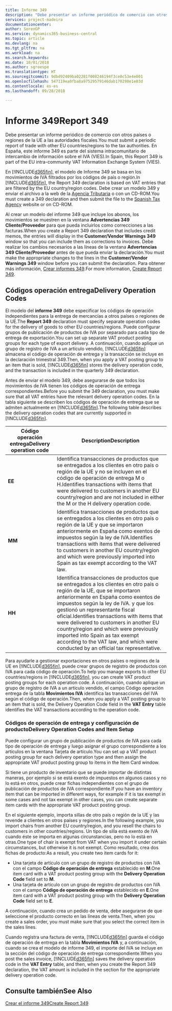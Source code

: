 ```yaml
---
title: Informe 349
description: "Debe presentar un informe periódico de comercio con otros países o regiones de la UE a las autoridades fiscales. En España, este informe 349 es parte del sistema intracomunitario de intercambio de información sobre el IVA (VIES)."
services: project-madeira
documentationcenter: 
author: SorenGP
ms.service: dynamics365-business-central
ms.topic: article
ms.devlang: na
ms.tgt_pltfrm: na
ms.workload: na
ms.search.keywords: 
ms.date: 10/01/2018
ms.author: sgroespe
ms.translationtype: HT
ms.sourcegitcommit: 9dbd92409ba02281f008246194f3ce0c53e4e001
ms.openlocfilehash: 547119ea0fba8a97529579146dab170298e1e83d
ms.contentlocale: es-es
ms.lasthandoff: 09/28/2018

---
```

# <a name="report-349"></a><span data-ttu-id="df467-104">Informe 349</span><span class="sxs-lookup"><span data-stu-id="df467-104">Report 349</span></span>
<span data-ttu-id="df467-105">Debe presentar un informe periódico de comercio con otros países o regiones de la UE a las autoridades fiscales.</span><span class="sxs-lookup"><span data-stu-id="df467-105">You must submit a periodic report of trade with other EU countries/regions to the tax authorities.</span></span> <span data-ttu-id="df467-106">En España, este informe 349 es parte del sistema intracomunitario de intercambio de información sobre el IVA (VIES).</span><span class="sxs-lookup"><span data-stu-id="df467-106">In Spain, this Report 349 is part of the EU intra-community VAT Information Exchange System (VIES).</span></span>  

<span data-ttu-id="df467-107">En [!INCLUDE[d365fin](../../includes/d365fin_md.md)], el modelo de Informe 349 se basa en los movimientos de IVA filtrados por los códigos de país o región.</span><span class="sxs-lookup"><span data-stu-id="df467-107">In [!INCLUDE[d365fin](../../includes/d365fin_md.md)], the Report 349 declaration is based on VAT entries that are filtered by the EU country/region codes.</span></span> <span data-ttu-id="df467-108">Debe crear un modelo 349 y enviar el archivo a la web de la [Agencia Tributaria](https://go.microsoft.com/fwlink/?LinkId=238181) o con un CD-ROM.</span><span class="sxs-lookup"><span data-stu-id="df467-108">You must create a 349 declaration and then submit the file to the [Spanish Tax Agency](https://go.microsoft.com/fwlink/?LinkId=238181) website or on CD-ROM.</span></span>  

<span data-ttu-id="df467-109">Al crear un modelo del informe 349 que incluye los abonos, los movimientos se muestren en la ventana **Advertencias 349 Cliente/Proveedor** para que pueda incluirlos como correcciones a las facturas.</span><span class="sxs-lookup"><span data-stu-id="df467-109">When you create a Report 349 declaration that includes credit memos, the entries will display in the **Customer/Vendor Warnings 349** window so that you can include them as corrections to invoices.</span></span> <span data-ttu-id="df467-110">Debe realizar los cambios necesarios a las líneas de la ventana **Advertencias 349 Cliente/Proveedor** antes de que pueda enviar la declaración.</span><span class="sxs-lookup"><span data-stu-id="df467-110">You must make the appropriate changes to the lines in the **Customer/Vendor Warnings 349** window before you can submit the declaration.</span></span> <span data-ttu-id="df467-111">Para obtener más información, [Crear informes 349](how-to-create-report-349.md).</span><span class="sxs-lookup"><span data-stu-id="df467-111">For more information, [Create Report 349](how-to-create-report-349.md).</span></span>  

## <a name="delivery-operation-codes"></a><span data-ttu-id="df467-112">Códigos operación entrega</span><span class="sxs-lookup"><span data-stu-id="df467-112">Delivery Operation Codes</span></span>  
<span data-ttu-id="df467-113">El modelo del **informe 349** debe especificar los códigos de operación independientes para la entrega de mercancías a otros países o regiones de la UE.</span><span class="sxs-lookup"><span data-stu-id="df467-113">The **Report 349** declaration must specify separate operation codes for the delivery of goods to other EU countries/regions.</span></span> <span data-ttu-id="df467-114">Puede configurar grupos de publicación de productos de IVA por separado para cada tipo de entrega de exportación.</span><span class="sxs-lookup"><span data-stu-id="df467-114">You can set up separate VAT product posting groups for each type of export delivery.</span></span> <span data-ttu-id="df467-115">A continuación, cuando aplique un grupo de registro de IVA a un artículo vendido, [!INCLUDE[d365fin](../../includes/d365fin_md.md)] almacena el código de operación de entrega y la transacción se incluye en la declaración trimestral 349.</span><span class="sxs-lookup"><span data-stu-id="df467-115">Then, when you apply a VAT posting group to an item that is sold, [!INCLUDE[d365fin](../../includes/d365fin_md.md)] stores the delivery operation code, and the transaction is included in the quarterly 349 declaration.</span></span>  

<span data-ttu-id="df467-116">Antes de enviar el modelo 349, debe asegurarse de que todos los movimientos de IVA tienen los códigos de operación de entrega correspondientes.</span><span class="sxs-lookup"><span data-stu-id="df467-116">Before you submit the 349 declaration, you must make sure that all VAT entries have the relevant delivery operation codes.</span></span> <span data-ttu-id="df467-117">En la tabla siguiente se describen los códigos de operación de entrega que se admiten actualmente en [!INCLUDE[d365fin](../../includes/d365fin_md.md)].</span><span class="sxs-lookup"><span data-stu-id="df467-117">The following table describes the delivery operation codes that are currently supported in [!INCLUDE[d365fin](../../includes/d365fin_md.md)].</span></span>  

|<span data-ttu-id="df467-118">Código operación entrega</span><span class="sxs-lookup"><span data-stu-id="df467-118">Delivery operation code</span></span>|<span data-ttu-id="df467-119">Description</span><span class="sxs-lookup"><span data-stu-id="df467-119">Description</span></span>|  
|-----------------------------|---------------------------------------|  
|<span data-ttu-id="df467-120">**E**</span><span class="sxs-lookup"><span data-stu-id="df467-120">**E**</span></span>|<span data-ttu-id="df467-121">Identifica transacciones de productos que se entregados a los clientes en otro país o región de la UE y no se incluyen en el código de operación de entrega M o H.</span><span class="sxs-lookup"><span data-stu-id="df467-121">Identifies transactions with items that were delivered to customers in another EU country/region and are not included in either the M or the H delivery operation code.</span></span>|  
|<span data-ttu-id="df467-122">**M**</span><span class="sxs-lookup"><span data-stu-id="df467-122">**M**</span></span>|<span data-ttu-id="df467-123">Identifica transacciones de productos que se entregados a los clientes en otro país o región de la UE y que se importaron anteriormente en España como exentos de impuestos según la ley de IVA.</span><span class="sxs-lookup"><span data-stu-id="df467-123">Identifies transactions with items that were delivered to customers in another EU country/region and which were previously imported into Spain as tax exempt according to the VAT law.</span></span>|  
|<span data-ttu-id="df467-124">**H**</span><span class="sxs-lookup"><span data-stu-id="df467-124">**H**</span></span>|<span data-ttu-id="df467-125">Identifica transacciones de productos que se entregados a los clientes en otro país o región de la UE, que se importaron anteriormente en España como exentos de impuestos según la ley de IVA. y que los gestionó un representante fiscal oficial.</span><span class="sxs-lookup"><span data-stu-id="df467-125">Identifies transactions with items that were delivered to customers in another EU country/region and which were previously imported into Spain as tax exempt according to the VAT law, and which were conducted by an official tax representative.</span></span>|  

 <span data-ttu-id="df467-126">Para ayudarle a gestionar exportaciones en otros países o regiones de la UE en [!INCLUDE[d365fin](../../includes/d365fin_md.md)], puede crear grupos de registro de productos con IVA para cada código de operación.</span><span class="sxs-lookup"><span data-stu-id="df467-126">To help you manage exports to other EU countries/regions in [!INCLUDE[d365fin](../../includes/d365fin_md.md)], you can create VAT product posting groups for each operation code.</span></span> <span data-ttu-id="df467-127">A continuación, cuando aplique un grupo de registro de IVA a un artículo vendido, el campo Código operación entrega de la tabla **Movimientos IVA** identifica las transacciones del IVA según el código de operación.</span><span class="sxs-lookup"><span data-stu-id="df467-127">Then, when you apply a VAT posting group to an item that is sold, the Delivery Operation Code field in the **VAT Entry** table identifies the VAT transactions according to the operation code.</span></span>  

### <a name="delivery-operation-codes-and-item-setup"></a><span data-ttu-id="df467-128">Códigos de operación de entrega y configuración de producto</span><span class="sxs-lookup"><span data-stu-id="df467-128">Delivery Operation Codes and Item Setup</span></span>  
<span data-ttu-id="df467-129">Puede configurar un grupo de publicación de productos de IVA para cada tipo de operación de entrega y luego asignar el grupo correspondiente a los artículos en la ventana Tarjeta de artículo.</span><span class="sxs-lookup"><span data-stu-id="df467-129">You can set up a VAT product posting group for each delivery operation type and then assign the appropriate VAT product posting group to items in the Item Card window.</span></span>  

<span data-ttu-id="df467-130">Si tiene un producto de inventario que se puede importar de distintas maneras, por ejemplo si se está exento de impuestos en algunos casos y no lo está en otros, puede crear fichas independientes con el grupo de publicación de productos de IVA correspondiente.</span><span class="sxs-lookup"><span data-stu-id="df467-130">If you have an inventory item that can be imported in different ways, for example if it is tax exempt in some cases and not tax exempt in other cases, you can create separate item cards with the appropriate VAT product posting group.</span></span>  

<span data-ttu-id="df467-131">En el siguiente ejemplo, importa sillas de otro país o región de la UE y las revende a clientes en otros países y regiones.</span><span class="sxs-lookup"><span data-stu-id="df467-131">In the following example, you import chairs from another EU country/region, and you resell the chairs to customers in other countries/regions.</span></span> <span data-ttu-id="df467-132">Un tipo de silla está exento de IVA cuando éste se importa en algunas circunstancias, pero no lo está en otras.</span><span class="sxs-lookup"><span data-stu-id="df467-132">One type of chair is exempt from VAT when you import it under certain circumstances, but otherwise it is not exempt.</span></span> <span data-ttu-id="df467-133">Como resultado, crea dos fichas de producto:</span><span class="sxs-lookup"><span data-stu-id="df467-133">As a result, you create two item cards for it:</span></span>  

- <span data-ttu-id="df467-134">Una tarjeta de artículo con un grupo de registro de productos con IVA con el campo **Código de operación de entrega** establecido en **M**.</span><span class="sxs-lookup"><span data-stu-id="df467-134">One item card with a VAT product posting group with the **Delivery Operation Code** field set to **M**.</span></span>  
- <span data-ttu-id="df467-135">Una tarjeta de artículo con un grupo de registro de productos con IVA con el campo **Código de operación de entrega** establecido en **E**.</span><span class="sxs-lookup"><span data-stu-id="df467-135">One item card with a VAT product posting group with the **Delivery Operation Code** field set to **E**.</span></span>  

<span data-ttu-id="df467-136">A continuación, cuando crea un pedido de venta, debe asegurarse de que seleccione el producto correcto en las líneas de venta.</span><span class="sxs-lookup"><span data-stu-id="df467-136">Then, when you create a sales order, you must make sure that you select the correct item in the sales lines.</span></span>  

<span data-ttu-id="df467-137">Cuando registra una factura de venta, [!INCLUDE[d365fin](../../includes/d365fin_md.md)] guarda el código de operación de entrega en la tabla **Movimientos IVA** y, a continuación, cuando se crea el modelo de informe 349, el importe del IVA se incluye en la sección del código de operación de entrega correspondiente.</span><span class="sxs-lookup"><span data-stu-id="df467-137">When you post the sales invoice, [!INCLUDE[d365fin](../../includes/d365fin_md.md)] saves the delivery operation code in the **VAT Entry** table, and then, when you create the Report 349 declaration, the VAT amount is included in the section for the appropriate delivery operation code.</span></span>  

## <a name="see-also"></a><span data-ttu-id="df467-138">Consulte también</span><span class="sxs-lookup"><span data-stu-id="df467-138">See Also</span></span>  
 [<span data-ttu-id="df467-139">Crear el informe 349</span><span class="sxs-lookup"><span data-stu-id="df467-139">Create Report 349</span></span>](how-to-create-report-349.md)

